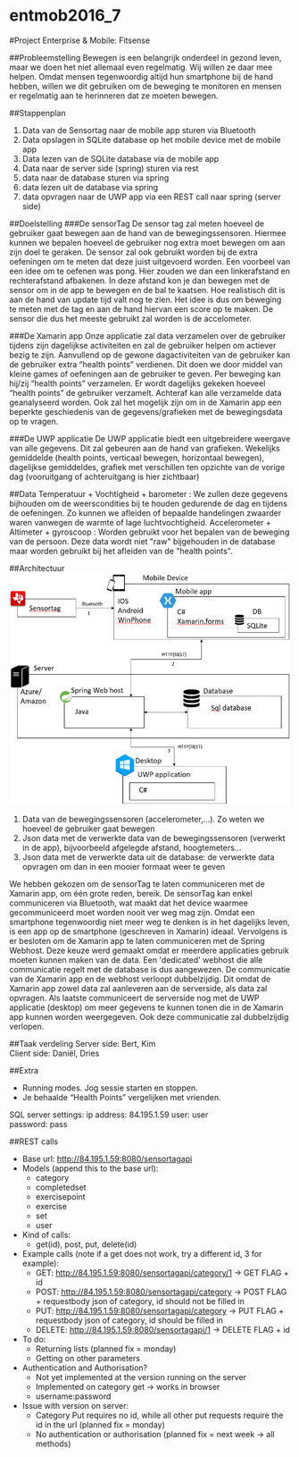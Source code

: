 # entmob2016_7
#Project Enterprise & Mobile: Fitsense

##Probleemstelling
Bewegen is een belangrijk onderdeel in gezond leven, maar we doen het niet allemaal even regelmatig. Wij willen ze daar mee helpen. Omdat mensen tegenwoordig altijd hun smartphone bij de hand hebben, willen we dit gebruiken om de beweging te monitoren en mensen er regelmatig aan te herinneren dat ze moeten bewegen.

##Stappenplan
1. Data van de Sensortag naar de mobile app sturen via Bluetooth
2. Data opslagen in SQLite database op het mobile device met de mobile app
3. Data lezen van de SQLite database via de mobile app
4. Data naar de server side (spring) sturen via rest
5. data naar de database sturen via spring
6. data lezen uit de database via spring
7. data opvragen naar de UWP app via een REST call naar spring (server side)

##Doelstelling
###De sensorTag
De sensor tag zal meten hoeveel de gebruiker gaat bewegen aan de hand van de bewegingssensoren. Hiermee kunnen we bepalen hoeveel de gebruiker nog extra moet bewegen om aan zijn doel te geraken. De sensor zal ook gebruikt worden bij de extra oefeningen om te meten dat deze juist uitgevoerd worden. Een voorbeel van een idee om te oefenen was pong. Hier zouden we dan een linkerafstand en rechterafstand afbakenen. In deze afstand kon je dan bewegen met de sensor om in de app te bewegen en de bal te kaatsen. Hoe realistisch dit is aan de hand van update tijd valt nog te zien. Het idee is dus om beweging te meten met de tag en aan de hand hiervan een score op te maken. De sensor die dus het meeste gebruikt zal worden is de accelometer.

###De Xamarin app
Onze applicatie zal data verzamelen over de gebruiker tijdens zijn dagelijkse activiteiten en zal de gebruiker helpen om actiever bezig te zijn. Aanvullend op de gewone dagactiviteiten van de gebruiker kan de gebruiker extra “health points” verdienen. Dit doen we door middel van kleine games of oefeningen aan de gebruiker te geven. Per beweging kan hij/zij “health points” verzamelen. Er wordt dagelijks gekeken hoeveel “health points” de gebruiker verzamelt. Achteraf kan alle verzamelde data geanalyseerd worden.
Ook zal het mogelijk zijn om in de Xamarin app een beperkte geschiedenis van de gegevens/grafieken met de bewegingsdata op te vragen.

###De UWP applicatie
De UWP applicatie biedt een uitgebreidere weergave van alle gegevens. Dit zal gebeuren aan de hand van grafieken. Wekelijks gemiddelde (health points, verticaal bewegen, horizontaal bewegen), dagelijkse gemiddeldes, grafiek met verschillen ten opzichte van de vorige dag (vooruitgang of achteruitgang is hier zichtbaar)

##Data
Temperatuur + Vochtigheid + barometer : We zullen deze gegevens bijhouden om de weerscondities bij te houden gedurende de dag en tijdens de oefeningen. Zo kunnen we afleiden of bepaalde handelingen zwaarder waren vanwegen de warmte of lage luchtvochtigheid.
Accelerometer + Altimeter + gyroscoop : Worden gebruikt voor het bepalen van de beweging van de persoon. Deze data wordt niet "raw" bijgehouden in de database maar worden gebruikt bij het afleiden van de "health points".

##Architectuur
![alt text](https://github.com/pxlit-projects/entmob2016_7/blob/master/Architecture%20design.PNG "Architectuur")

1. Data van de bewegingssensoren (accelerometer,...). Zo weten we hoeveel de gebruiker gaat bewegen
2. Json data met de verwerkte data van de bewegingssensoren (verwerkt in de app), bijvoorbeeld afgelegde afstand, hoogtemeters...
3. Json data met de verwerkte data uit de database: de verwerkte data opvragen om dan in een mooier formaat weer te geven


We hebben gekozen om de sensorTag te laten communiceren met de Xamarin app, om één grote reden, bereik. De sensorTag kan enkel communiceren via Bluetooth, wat maakt dat het device waarmee gecommuniceerd moet worden nooit ver weg mag zijn. Omdat een smartphone tegenwoordig niet meer weg te denken is in het dagelijks leven, is een app op de smartphone (geschreven in Xamarin) ideaal. 
Vervolgens is er besloten om de Xamarin app te laten communiceren met de Spring Webhost. Deze keuze werd gemaakt omdat er meerdere applicaties gebruik moeten kunnen maken van de data. Een 'dedicated' webhost die alle communicatie regelt met de database is dus aangewezen. De communicatie van de Xamarin app en de webhost verloopt dubbelzijdig. Dit omdat de Xamarin app zowel data zal aanleveren aan de serverside, als data zal opvragen.
Als laatste communiceert de serverside nog met de UWP applicatie (desktop) om meer gegevens te kunnen tonen die in de Xamarin app kunnen worden weergegeven. Ook deze communicatie zal dubbelzijdig verlopen.

##Taak verdeling
Server side: Bert, Kim  
Client side: Daniël, Dries

##Extra
<ul>
<li>Running modes. Jog sessie starten en stoppen.</li>
<li>Je behaalde “Health Points” vergelijken met vrienden.</li>
</ul>

SQL server settings:
	ip address: 84.195.1.59
	user: user		
	password: pass
	
##REST calls
- Base url: http://84.195.1.59:8080/sensortagapi
- Models (append this to the base url):
	- category
	- completedset
	- exercisepoint
	- exercise
	- set
	- user
- Kind of calls: 
	- get(id), post, put, delete(id)
- Example calls (note if a get does not work, try a different id, 3 for example):
	- GET:  http://84.195.1.59:8080/sensortagapi/category/1	-> GET FLAG + id
	- POST:  http://84.195.1.59:8080/sensortagapi/category	-> POST FLAG + requestbody json of category, id should not be filled in
	- PUT:  http://84.195.1.59:8080/sensortagapi/category   -> PUT FLAG + requestbody json of category, id should be filled in
	- DELETE:  http://84.195.1.59:8080/sensortagapi/1	-> DELETE FLAG + id
- To do:
 	- Returning lists (planned fix = monday)
	- Getting on other parameters
- Authentication and Authorisation?
	- Not yet implemented at the version running on the server
	- Implemented on category get -> works in browser
	- username:password
- Issue with version on server:
	- Category Put requires no id, while all other put requests require the id in the url (planned fix = monday)
	- No authentication or authorisation (planned fix = next week -> all methods)
	
	


